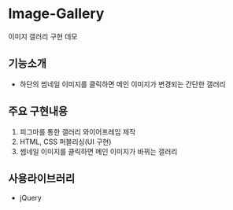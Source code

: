 # Image-Gallery
이미지 갤러리 구현 데모

## 기능소개
- 하단의 썸네일 이미지를 클릭하면 메인 이미지가 변경되는 간단한 갤러리

## 주요 구현내용
1. 피그마를 통한 갤러리 와이어프레임 제작
2. HTML, CSS 퍼블리싱(UI 구현)
3. 썸네일 이미지를 클릭하면 메인 이미지가 바뀌는 갤러리


## 사용라이브러리
- jQuery
